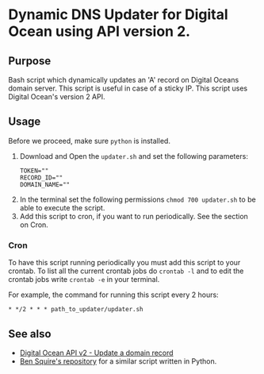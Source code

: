 # Dynamic DNS Updater for Digital Ocean using API version 2.


## Purpose

Bash script which dynamically updates an 'A' record on Digital Oceans domain server. This script is useful in case of a sticky IP. This script uses Digital Ocean's version 2 API.

## Usage

Before we proceed, make sure ``python`` is installed.

1. Download and Open the ``updater.sh`` and set the following parameters:
    ```
    TOKEN=""
    RECORD_ID=""
    DOMAIN_NAME=""
    ```
2. In the terminal set the following permissions ``chmod 700 updater.sh`` to be able to execute the script.
3. Add this script to cron, if you want to run periodically. See the section on Cron.

### Cron

To have this script running periodically you must add this script to your crontab. To list all the current crontab jobs do ``crontab -l`` and to edit the crontab jobs write ``crontab -e`` in your terminal. 

For example, the command for running this script every 2 hours:

``` 
* */2 * * * path_to_updater/updater.sh
```


## See also 
- [Digital Ocean API v2 - Update a domain record](https://developers.digitalocean.com/#update-a-domain-record)
- [Ben Squire's repository](https://github.com/bensquire/Digital-Ocean-Dynamic-DNS-Updater) for a similar script written in Python.


